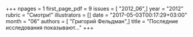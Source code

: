 +++
npages = 1
first_page_pdf = 9
issues = [ "2012_06",]
year = "2012"
rubric = "Смотри!"
illustrators = []
date = "2017-05-03T00:17:29+03:00"
month = "06"
authors = [ "Григорий Фельдман",]
title = "Последние исследования показывают..."
+++

